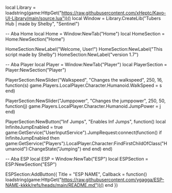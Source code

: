 local Library = loadstring(game:HttpGet("https://raw.githubusercontent.com/xHeptc/Kavo-UI-Library/main/source.lua"))()
local Window = Library.CreateLib("Tubers Hub | made by Shelby", "Sentinel")

-- Aba Home
local Home = Window:NewTab("Home")
local HomeSection = Home:NewSection("Home")

HomeSection:NewLabel("Welcome, User!")
HomeSection:NewLabel("This script made by Shelby")
HomeSection:NewLabel("version 1.7")

-- Aba Player
local Player = Window:NewTab("Player")
local PlayerSection = Player:NewSection("Player")

PlayerSection:NewSlider("Walkspeed", "Changes the walkspeed", 250, 16, function(s)
    game.Players.LocalPlayer.Character.Humanoid.WalkSpeed = s
end)

PlayerSection:NewSlider("Jumppower", "Changes the jumppower", 250, 50, function(j)
    game.Players.LocalPlayer.Character.Humanoid.JumpPower = j
end)

PlayerSection:NewButton("Inf Jumps", "Enables Inf Jumps", function()
    local InfiniteJumpEnabled = true
    game:GetService("UserInputService").JumpRequest:connect(function()
        if InfiniteJumpEnabled then
            game:GetService("Players").LocalPlayer.Character:FindFirstChildOfClass("Humanoid"):ChangeState("Jumping")
        end
    end)
end)

-- Aba ESP
local ESP = Window:NewTab("ESP")
local ESPSection = ESP:NewSection("ESP")

ESPSection:AddButton({ Title = "ESP NAME", Callback = function() loadstring(game:HttpGet("https://raw.githubusercontent.com/ygagga/ESP-NAME-kkkk/refs/heads/main/README.md"))() end })
